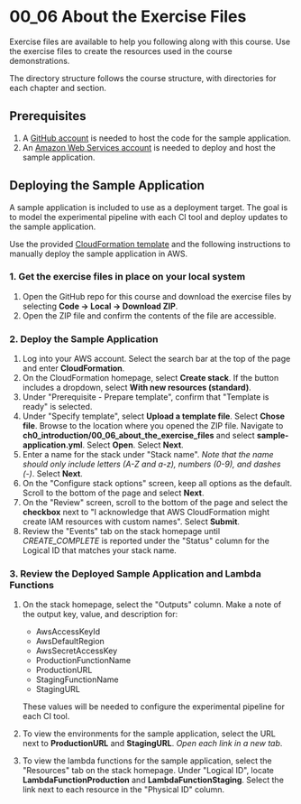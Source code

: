 # 00_06 About the Exercise Files

Exercise files are available to help you following along with this course.  Use the exercise files to create the resources used in the course demonstrations.

The directory structure follows the course structure, with directories for each chapter and section.

## Prerequisites
1. A [GitHub account](https://github.com/join) is needed to host the code for the sample application.
2. An [Amazon Web Services account](https://aws.amazon.com/free) is needed to deploy and host the sample application.

## Deploying the Sample Application
A sample application is included to use as a deployment target. The goal is to model the experimental pipeline with each CI tool and deploy updates to the sample application.

Use the provided [CloudFormation template](./sample-application.yml) and the following instructions to manually deploy the sample application in AWS.

### 1. Get the exercise files in place on your local system
1. Open the GitHub repo for this course and download the exercise files by selecting **Code -> Local -> Download ZIP**.
2. Open the ZIP file and confirm the contents of the file are accessible.

### 2. Deploy the Sample Application
1. Log into your AWS account.  Select the search bar at the top of the page and enter **CloudFormation**.
1. On the CloudFormation homepage, select **Create stack**.  If the button includes a dropdown, select **With new resources (standard)**.
1. Under "Prerequisite - Prepare template", confirm that "Template is ready" is selected.
1. Under "Specify template", select **Upload a template file**.  Select **Chose file**.  Browse to the location where you opened the ZIP file.  Navigate to **ch0_introduction/00_06_about_the_exercise_files** and select **sample-application.yml**.  Select **Open**. Select **Next**.
1. Enter a name for the stack under "Stack name". *Note that the name should only include letters (A-Z and a-z), numbers (0-9), and dashes (-)*.  Select **Next**.
1. On the "Configure stack options" screen, keep all options as the default.  Scroll to the bottom of the page and select **Next**.
1.  On the "Review" screen, scroll to the bottom of the page and select the **checkbox** next to "I acknowledge that AWS CloudFormation might create IAM resources with custom names".  Select **Submit**.
1. Review the "Events" tab on the stack homepage until *CREATE_COMPLETE* is reported under the "Status" column for the Logical ID that matches your stack name.

### 3. Review the Deployed Sample Application and Lambda Functions
1.  On the stack homepage, select the "Outputs" column.  Make a note of the output key, value, and description for:

    - AwsAccessKeyId
    - AwsDefaultRegion
    - AwsSecretAccessKey
    - ProductionFunctionName
    - ProductionURL
    - StagingFunctionName
    - StagingURL

    These values will be needed to configure the experimental pipeline for each CI tool.

2.  To view the environments for the sample application, select the URL next to **ProductionURL** and  **StagingURL**. *Open each link in a new tab*.

3.  To view the lambda functions for the sample application, select the "Resources" tab on the stack homepage.  Under "Logical ID", locate **LambdaFunctionProduction** and **LambdaFunctionStaging**.  Select the link next to each resource in the "Physical ID" column.
